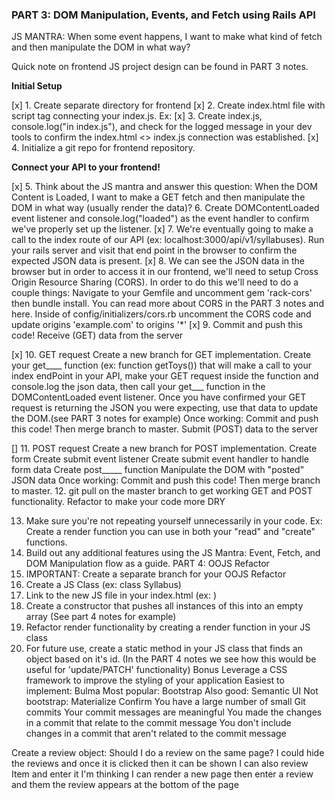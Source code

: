 ### PART 3: DOM Manipulation, Events, and Fetch using Rails API
JS MANTRA: When some event happens, I want to make what kind of fetch and then manipulate the DOM in what way?

Quick note on frontend JS project design can be found in PART 3 notes.

**Initial Setup**

[x] 1. Create separate directory for frontend
[x] 2. Create index.html file with script tag connecting your index.js. Ex: <script type="text/javascript" src="index.js"></script>
[x] 3. Create index.js, console.log("in index.js"), and check for the logged message in your dev tools to confirm the index.html <> index.js connection was established.
[x] 4. Initialize a git repo for frontend repository.

**Connect your API to your frontend!** 

[x] 5. Think about the JS mantra and answer this question: When the DOM Content is Loaded, I want to make a GET fetch and then manipulate the DOM in what way (usually render the data)?
 6. Create DOMContentLoaded event listener and console.log("loaded") as the event handler to confirm we've properly set up the listener.
[x] 7. We're eventually going to make a call to the index route of our API (ex: localhost:3000/api/v1/syllabuses). Run your rails server and visit that end point in the browser to confirm the expected JSON data is present.
[x] 8. We can see the JSON data in the browser but in order to access it in our frontend, we'll need to setup Cross Origin Resource Sharing (CORS). In order to do this we'll need to do a couple things:
Navigate to your Gemfile and uncomment gem 'rack-cors' then bundle install. You can read more about CORS in the PART 3 notes and here.
Inside of config/initializers/cors.rb uncomment the CORS code and update origins 'example.com' to origins '*'
[x] 9. Commit and push this code!
Receive (GET) data from the server

[x] 10. GET request
Create a new branch for GET implementation.
Create your get____ function (ex: function getToys()) that will make a call to your index endPoint in your API, make your GET request inside the function and console.log the json data, then call your get___ function in the DOMContentLoaded event listener.
Once you have confirmed your GET request is returning the JSON you were expecting, use that data to update the DOM.(see PART 3 notes for example)
Once working: Commit and push this code! Then merge branch to master.
Submit (POST) data to the server

[] 11. POST request
Create a new branch for POST implementation.
Create form
Create submit event listener
Create submit event handler to handle form data
Create post_____ function
Manipulate the DOM with "posted" JSON data
Once working: Commit and push this code! Then merge branch to master.
 12. git pull on the master branch to get working GET and POST functionality.
Refactor to make your code more DRY

 13. Make sure you're not repeating yourself unnecessarily in your code. Ex: Create a render function you can use in both your "read" and "create" functions.
 14. Build out any additional features using the JS Mantra: Event, Fetch, and DOM Manipulation flow as a guide.
PART 4: OOJS Refactor
 1. IMPORTANT: Create a separate branch for your OOJS Refactor
 2. Create a JS Class (ex: class Syllabus)
 3. Link to the new JS file in your index.html (ex: <script type="text/javascript" src="src/syllabus.js"></script>)
 4. Create a constructor that pushes all instances of this into an empty array (See part 4 notes for example)
 5. Refactor render functionality by creating a render function in your JS class
 6. For future use, create a static method in your JS class that finds an object based on it's id. (In the PART 4 notes we see how this would be useful for 'update/PATCH' functionality)
Bonus
 Leverage a CSS framework to improve the styling of your application
Easiest to implement: Bulma
Most popular: Bootstrap
Also good: Semantic UI
Not bootstrap: Materialize
Confirm
 You have a large number of small Git commits
 Your commit messages are meaningful
 You made the changes in a commit that relate to the commit message
 You don't include changes in a commit that aren't related to the commit message


 Create a review object:
 Should I do a review on the same page?
 I could hide the reviews and once it is clicked then it can be shown
 I can also review Item and enter it
 I'm thinking I can render a new page then enter a review and them the review appears at the bottom of the page

